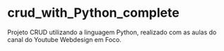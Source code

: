 # crud_with_Python_complete
Projeto CRUD utilizando a linguagem Python, realizado com as aulas do canal do Youtube Webdesign em Foco.
